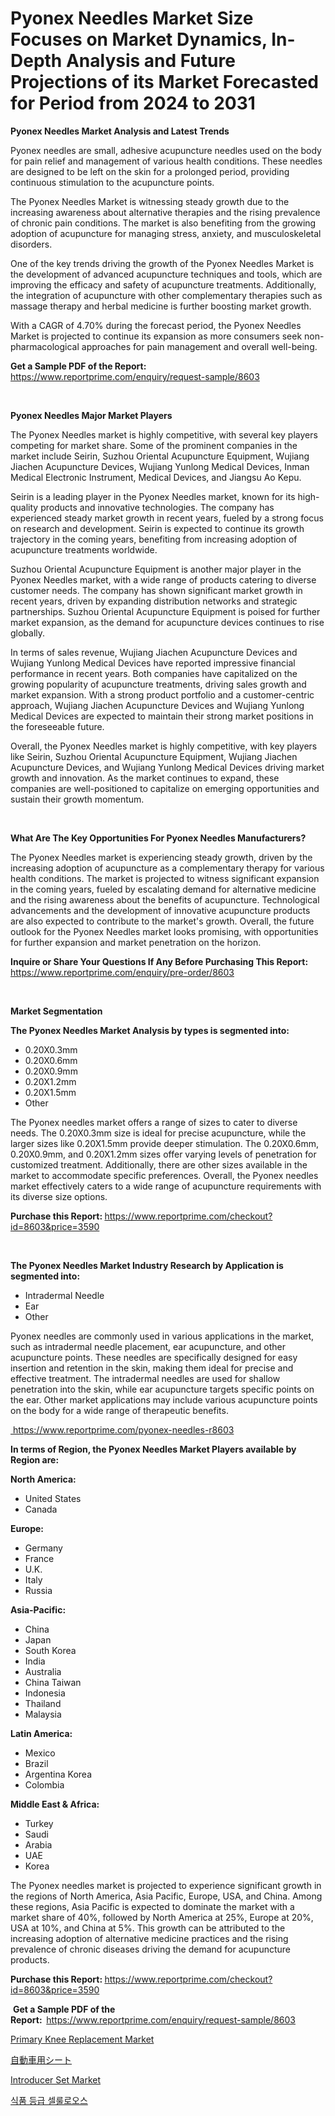 <p><h1>Pyonex Needles Market Size Focuses on Market Dynamics, In-Depth Analysis and Future Projections of its Market Forecasted for Period from 2024 to 2031</h1></p><p><strong>Pyonex Needles Market Analysis and Latest Trends</strong></p>
<p><p>Pyonex needles are small, adhesive acupuncture needles used on the body for pain relief and management of various health conditions. These needles are designed to be left on the skin for a prolonged period, providing continuous stimulation to the acupuncture points.</p><p>The Pyonex Needles Market is witnessing steady growth due to the increasing awareness about alternative therapies and the rising prevalence of chronic pain conditions. The market is also benefiting from the growing adoption of acupuncture for managing stress, anxiety, and musculoskeletal disorders.</p><p>One of the key trends driving the growth of the Pyonex Needles Market is the development of advanced acupuncture techniques and tools, which are improving the efficacy and safety of acupuncture treatments. Additionally, the integration of acupuncture with other complementary therapies such as massage therapy and herbal medicine is further boosting market growth.</p><p>With a CAGR of 4.70% during the forecast period, the Pyonex Needles Market is projected to continue its expansion as more consumers seek non-pharmacological approaches for pain management and overall well-being.</p></p>
<p><strong>Get a Sample PDF of the Report:&nbsp;</strong> <a href="https://www.reportprime.com/enquiry/request-sample/8603">https://www.reportprime.com/enquiry/request-sample/8603</a></p>
<p>&nbsp;</p>
<p><strong>Pyonex Needles Major Market Players</strong></p>
<p><p>The Pyonex Needles market is highly competitive, with several key players competing for market share. Some of the prominent companies in the market include Seirin, Suzhou Oriental Acupuncture Equipment, Wujiang Jiachen Acupuncture Devices, Wujiang Yunlong Medical Devices, Inman Medical Electronic Instrument, Medical Devices, and Jiangsu Ao Kepu.</p><p>Seirin is a leading player in the Pyonex Needles market, known for its high-quality products and innovative technologies. The company has experienced steady market growth in recent years, fueled by a strong focus on research and development. Seirin is expected to continue its growth trajectory in the coming years, benefiting from increasing adoption of acupuncture treatments worldwide.</p><p>Suzhou Oriental Acupuncture Equipment is another major player in the Pyonex Needles market, with a wide range of products catering to diverse customer needs. The company has shown significant market growth in recent years, driven by expanding distribution networks and strategic partnerships. Suzhou Oriental Acupuncture Equipment is poised for further market expansion, as the demand for acupuncture devices continues to rise globally.</p><p>In terms of sales revenue, Wujiang Jiachen Acupuncture Devices and Wujiang Yunlong Medical Devices have reported impressive financial performance in recent years. Both companies have capitalized on the growing popularity of acupuncture treatments, driving sales growth and market expansion. With a strong product portfolio and a customer-centric approach, Wujiang Jiachen Acupuncture Devices and Wujiang Yunlong Medical Devices are expected to maintain their strong market positions in the foreseeable future.</p><p>Overall, the Pyonex Needles market is highly competitive, with key players like Seirin, Suzhou Oriental Acupuncture Equipment, Wujiang Jiachen Acupuncture Devices, and Wujiang Yunlong Medical Devices driving market growth and innovation. As the market continues to expand, these companies are well-positioned to capitalize on emerging opportunities and sustain their growth momentum.</p></p>
<p>&nbsp;</p>
<p><strong>What Are The Key Opportunities For Pyonex Needles Manufacturers?</strong></p>
<p><p>The Pyonex Needles market is experiencing steady growth, driven by the increasing adoption of acupuncture as a complementary therapy for various health conditions. The market is projected to witness significant expansion in the coming years, fueled by escalating demand for alternative medicine and the rising awareness about the benefits of acupuncture. Technological advancements and the development of innovative acupuncture products are also expected to contribute to the market's growth. Overall, the future outlook for the Pyonex Needles market looks promising, with opportunities for further expansion and market penetration on the horizon.</p></p>
<p><strong>Inquire or Share Your Questions If Any Before Purchasing This Report:</strong> <a href="https://www.reportprime.com/enquiry/pre-order/8603">https://www.reportprime.com/enquiry/pre-order/8603</a></p>
<p>&nbsp;</p>
<p><strong>Market Segmentation</strong></p>
<p><strong>The Pyonex Needles Market Analysis by types is segmented into:</strong></p>
<p><ul><li>0.20X0.3mm</li><li>0.20X0.6mm</li><li>0.20X0.9mm</li><li>0.20X1.2mm</li><li>0.20X1.5mm</li><li>Other</li></ul></p>
<p><p>The Pyonex needles market offers a range of sizes to cater to diverse needs. The 0.20X0.3mm size is ideal for precise acupuncture, while the larger sizes like 0.20X1.5mm provide deeper stimulation. The 0.20X0.6mm, 0.20X0.9mm, and 0.20X1.2mm sizes offer varying levels of penetration for customized treatment. Additionally, there are other sizes available in the market to accommodate specific preferences. Overall, the Pyonex needles market effectively caters to a wide range of acupuncture requirements with its diverse size options.</p></p>
<p><strong>Purchase this Report:&nbsp;</strong><a href="https://www.reportprime.com/checkout?id=8603&price=3590">https://www.reportprime.com/checkout?id=8603&price=3590</a></p>
<p>&nbsp;</p>
<p><strong>The Pyonex Needles Market Industry Research by Application is segmented into:</strong></p>
<p><ul><li>Intradermal Needle</li><li>Ear</li><li>Other</li></ul></p>
<p><p>Pyonex needles are commonly used in various applications in the market, such as intradermal needle placement, ear acupuncture, and other acupuncture points. These needles are specifically designed for easy insertion and retention in the skin, making them ideal for precise and effective treatment. The intradermal needles are used for shallow penetration into the skin, while ear acupuncture targets specific points on the ear. Other market applications may include various acupuncture points on the body for a wide range of therapeutic benefits.</p></p>
<p><a href="https://www.reportprime.com/pyonex-needles-r8603">&nbsp;https://www.reportprime.com/pyonex-needles-r8603</a></p>
<p><strong>In terms of Region, the Pyonex Needles Market Players available by Region are:</strong></p>
<p>
    <p> <strong> North America: </strong>
        <ul>
            <li>United States</li>
            <li>Canada</li>
        </ul>
        </p> 
    <p> <strong> Europe: </strong>
        <ul>
            <li>Germany</li>
            <li>France</li>
            <li>U.K.</li>
            <li>Italy</li>
            <li>Russia</li>
        </ul>
        </p> 
    <p> <strong> Asia-Pacific: </strong>
        <ul>
            <li>China</li>
            <li>Japan</li>
            <li>South Korea</li>
            <li>India</li>
            <li>Australia</li>
            <li>China Taiwan</li>
            <li>Indonesia</li>
            <li>Thailand</li>
            <li>Malaysia</li>
        </ul>
        </p> 
    <p> <strong> Latin America: </strong>
        <ul>
            <li>Mexico</li>
            <li>Brazil</li>
            <li>Argentina Korea</li>
            <li>Colombia</li>
        </ul>
        </p> 
    <p> <strong> Middle East & Africa: </strong>
        <ul>
            <li>Turkey</li>
            <li>Saudi</li>
            <li>Arabia</li>
            <li>UAE</li>
            <li>Korea</li>
        </ul>
    </p>
    </p>
<p><p>The Pyonex needles market is projected to experience significant growth in the regions of North America, Asia Pacific, Europe, USA, and China. Among these regions, Asia Pacific is expected to dominate the market with a market share of 40%, followed by North America at 25%, Europe at 20%, USA at 10%, and China at 5%. This growth can be attributed to the increasing adoption of alternative medicine practices and the rising prevalence of chronic diseases driving the demand for acupuncture products.</p></p>
<p><strong>Purchase this Report: </strong><a href="https://www.reportprime.com/checkout?id=8603&price=3590">https://www.reportprime.com/checkout?id=8603&price=3590</a></p>
<p>&nbsp;<strong>Get a Sample PDF of the Report:&nbsp;&nbsp;</strong><a href="https://www.reportprime.com/enquiry/request-sample/8603">https://www.reportprime.com/enquiry/request-sample/8603</a></p>
<p><strong></strong></p>
<p><p><a href="https://github.com/lukmanduiky01/Market-Research-Report-List-1/blob/main/primary-knee-replacement-market.md">Primary Knee Replacement Market</a></p><p><a href="https://github.com/tanyaali3/Market-Research-Report-List-2/blob/main/853475171046.md">自動車用シート</a></p><p><a href="https://github.com/theanastasiyah/Market-Research-Report-List-1/blob/main/introducer-set-market.md">Introducer Set Market</a></p><p><a href="https://github.com/vanessagrant665567/Market-Research-Report-List-1/blob/main/456304295210.md">식품 등급 셀룰로오스</a></p></p>